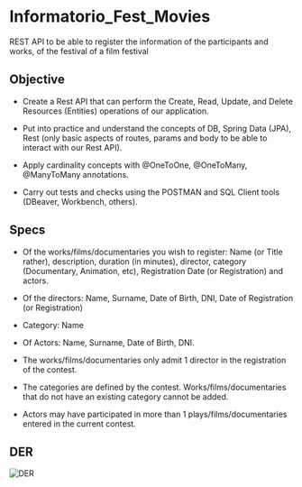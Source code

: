 
# Informatorio_Fest_Movies

REST API to be able to register the information of the participants and works, of the festival of a film festival


## Objective

- Create a Rest API that can perform the Create, Read, Update, and Delete Resources (Entities) operations of our application.

- Put into practice and understand the concepts of DB, Spring Data (JPA), Rest (only basic aspects of routes, params and body to be able to interact with our Rest API).

- Apply cardinality concepts with @OneToOne, @OneToMany, @ManyToMany annotations.

- Carry out tests and checks using the POSTMAN and SQL Client tools (DBeaver, Workbench, others).


## Specs

- Of the works/films/documentaries you wish to register: Name (or Title rather), description, duration (in minutes), director, category (Documentary, Animation, etc), Registration Date (or Registration) and actors.

- Of the directors: Name, Surname, Date of Birth, DNI, Date of Registration (or Registration)

- Category: Name

- Of Actors: Name, Surname, Date of Birth, DNI.

- The works/films/documentaries only admit 1 director in the registration of the contest.

- The categories are defined by the contest. Works/films/documentaries that do not have an existing category cannot be added.

- Actors may have participated in more than 1 plays/films/documentaries entered in the current contest.
## DER

![DER](https://raw.githubusercontent.com/Francisco2020-Ra/Informatorio_Fest_Movies/main/src/main/resources/static/image/DER.webp)

